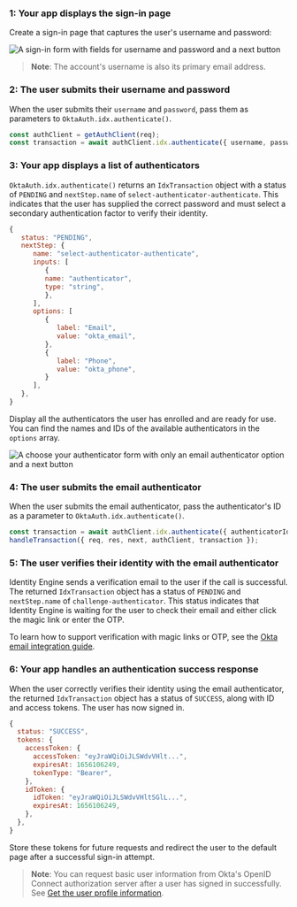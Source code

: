 ### 1: Your app displays the sign-in page

Create a sign-in page that captures the user's username and password:

<div class="half wireframe-border">

![A sign-in form with fields for username and password and a next button](/img/wireframes/sign-in-form-username-password.png)

<!--

Source image: https://www.figma.com/file/YH5Zhzp66kGCglrXQUag2E/%F0%9F%93%8A-Updated-Diagrams-for-Dev-Docs?node-id=3398%3A36678&t=wzNwSZkdctajVush-1 sign-in-form-username-password
 -->

</div>

> **Note**: The account's username is also its primary email address.

### 2: The user submits their username and password

When the user submits their `username` and `password`, pass them as parameters to `OktaAuth.idx.authenticate()`.

```javascript
const authClient = getAuthClient(req);
const transaction = await authClient.idx.authenticate({ username, password });
```

### 3: Your app displays a list of authenticators

`OktaAuth.idx.authenticate()` returns an `IdxTransaction` object with a status of `PENDING` and `nextStep.name` of `select-authenticator-authenticate`. This indicates that the user has supplied the correct password and must select a secondary authentication factor to verify their identity.

```javascript
{
   status: "PENDING",
   nextStep: {
      name: "select-authenticator-authenticate",
      inputs: [
         {
         name: "authenticator",
         type: "string",
         },
      ],
      options: [
         {
            label: "Email",
            value: "okta_email",
         },
         {
            label: "Phone",
            value: "okta_phone",
         }
      ],
   },
}
```

Display all the authenticators the user has enrolled and are ready for use. You can find the names and IDs of the available authenticators in the `options` array.

<div class="half wireframe-border">

![A choose your authenticator form with only an email authenticator option and a next button](/img/wireframes/choose-authenticator-form-email-only.png)

<!--

Source image: https://www.figma.com/file/YH5Zhzp66kGCglrXQUag2E/%F0%9F%93%8A-Updated-Diagrams-for-Dev-Docs?node-id=3398%3A36772&t=wzNwSZkdctajVush-1 choose-authenticator-form-email-only
 -->

</div>

### 4: The user submits the email authenticator

When the user submits the email authenticator, pass the authenticator's ID as a parameter to `OktaAuth.idx.authenticate()`.

```javascript
const transaction = await authClient.idx.authenticate({ authenticatorId });
handleTransaction({ req, res, next, authClient, transaction });
```

### 5: The user verifies their identity with the email authenticator

Identity Engine sends a verification email to the user if the call is successful. The returned `IdxTransaction` object has a status of `PENDING` and `nextStep.name` of `challenge-authenticator`. This status indicates that Identity Engine is waiting for the user to check their email and either click the magic link or enter the OTP.

To learn how to support verification with magic links or OTP, see the [Okta email integration guide](/docs/guides/authenticators-okta-email/nodeexpress/main/#_3-display-otp-input-page).

### 6: Your app handles an authentication success response

When the user correctly verifies their identity using the email authenticator, the returned `IdxTransaction` object has a status of `SUCCESS`, along with ID and access tokens. The user has now signed in.

```javascript
{
  status: "SUCCESS",
  tokens: {
    accessToken: {
      accessToken: "eyJraWQiOiJLSWdvVHlt...",
      expiresAt: 1656106249,
      tokenType: "Bearer",
    },
    idToken: {
      idToken: "eyJraWQiOiJLSWdvVHltSGlL...",
      expiresAt: 1656106249,
    },
  },
}
```

Store these tokens for future requests and redirect the user to the default page after a successful sign-in attempt.

> **Note**: You can request basic user information from Okta's OpenID Connect authorization server after a user has signed in successfully. See [Get the user profile information](/docs/guides/oie-embedded-sdk-use-case-basic-sign-in/nodejs/main/#integration-steps).
